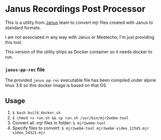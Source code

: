 # Janus Recordings Post Processor

This is a utility from [Janus](https://janus.conf.meetecho.com/) team to convert mjr files created with Janus to standard formats.

I am not associated in any way with Janus or Meetecho, I'm just providing this tool.

This version of the utility ships as Docker container so it needs docker to run.

### `janus-pp-rec` file

The provided `janus-pp-rec` executable file has been compiled under alpine linux 3.6 so this docker image is based on that OS.
 
## Usage

1. `$ bash build_docker.sh`
2. `$ chmod +x run.sh && cp run.sh /usr/bin/mjr2webm-tool`
3. Convert all .mjr files in folder: `$ mjr2webm-tool`
4. Specify files to convert: `$ mjr2webm-tool mjr2webm video_12345.mjr video_54321.mjr`
